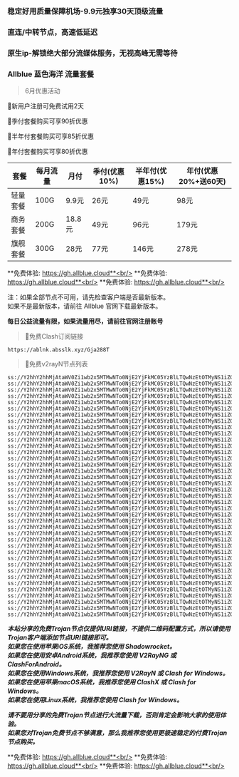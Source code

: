 ### 稳定好用质量保障机场-9.9元独享30天顶级流量
### 直连/中转节点，高速低延迟
### 原生ip-解锁绝大部分流媒体服务，无视高峰无需等待

### Allblue 蓝色海洋 流量套餐
> 6月优惠活动

🚀新用户注册可免费试用2天

🚀季付套餐购买可享90折优惠

🚀半年付套餐购买可享85折优惠

🚀年付套餐购买可享80折优惠

| 套餐 | 每月流量 | 月付 | 季付(优惠10%) | 半年付(优惠15%) | 年付(优惠20%+送60天) |
| --- | ----- | --- | --------- | ---------- | ------------- |
| 轻量套餐 | 100G | 9.9元 | 26元 | 49元 |  98元 |
| 商务套餐 | 200G | 18.8元 | 49元 | 96元 |  179元 |
| 旗舰套餐 | 300G | 28元 | 77元 | 146元 |  278元 |

**免费体验: https://gh.allblue.cloud**<br/>
**免费体验: https://gh.allblue.cloud**<br/>
**免费体验: https://gh.allblue.cloud**<br/>

注：如果全部节点不可用，请先检查客户端是否最新版本。<br/>
如果不是最新版本，请前往 Allblue 官网下载最新版本。


**每日公益流量有限，如果流量用尽，请前往官网注册账号**
      

>🚀免费Clash订阅链接

```
https://ablnk.absslk.xyz/Gja288T
```


>🚀免费v2rayN节点列表

```
ss://Y2hhY2hhMjAtaWV0Zi1wb2x5MTMwNTo0NjE2YjFkMC05YzBlLTQwNzEtOTMyNS1iZGYxYzlmNmQ5OWE@free.2weradf.xyz:36016#%E5%89%A9%E4%BD%99%E6%B5%81%E9%87%8F%EF%BC%9A10%20GB
ss://Y2hhY2hhMjAtaWV0Zi1wb2x5MTMwNTo0NjE2YjFkMC05YzBlLTQwNzEtOTMyNS1iZGYxYzlmNmQ5OWE@free.2weradf.xyz:36016#%E5%A5%97%E9%A4%90%E5%88%B0%E6%9C%9F%EF%BC%9A%E9%95%BF%E6%9C%9F%E6%9C%89%E6%95%88
ss://Y2hhY2hhMjAtaWV0Zi1wb2x5MTMwNTo0NjE2YjFkMC05YzBlLTQwNzEtOTMyNS1iZGYxYzlmNmQ5OWE@free.2weradf.xyz:36016#v2rayng%E6%97%A0%E6%B3%95%E4%BD%BF%E7%94%A8%E7%9A%84%E7%94%A8%E6%88%B7%E8%AF%B7%E4%B8%8B%E8%BD%BDclash%20for%20android
ss://Y2hhY2hhMjAtaWV0Zi1wb2x5MTMwNTo0NjE2YjFkMC05YzBlLTQwNzEtOTMyNS1iZGYxYzlmNmQ5OWE@free.2weradf.xyz:36016#%E6%B0%B8%E4%B9%85%E5%9F%9F%E5%90%8D%E5%8F%91%E5%B8%83%E9%A1%B5%EF%BC%9Aabpubs.xyz
ss://Y2hhY2hhMjAtaWV0Zi1wb2x5MTMwNTo0NjE2YjFkMC05YzBlLTQwNzEtOTMyNS1iZGYxYzlmNmQ5OWE@free.2weradf.xyz:36016#%E5%AE%98%E7%BD%91%E5%9C%B0%E5%9D%80%EF%BC%9Aa.allbluess.pro
ss://Y2hhY2hhMjAtaWV0Zi1wb2x5MTMwNTo0NjE2YjFkMC05YzBlLTQwNzEtOTMyNS1iZGYxYzlmNmQ5OWE@free.2weradf.xyz:36016#%E6%B0%B8%E4%B9%85%E4%B8%AD%E6%96%87%E5%9F%9F%E5%90%8D%EF%BC%9A%E8%93%9D%E8%89%B2%E6%B5%B7%E6%B4%8B.xyz
ss://Y2hhY2hhMjAtaWV0Zi1wb2x5MTMwNTo0NjE2YjFkMC05YzBlLTQwNzEtOTMyNS1iZGYxYzlmNmQ5OWE@free.2weradf.xyz:36141#%F0%9F%87%AD%F0%9F%87%B0%20%E9%A6%99%E6%B8%AF%2001%20%7C%201x%20HK
ss://Y2hhY2hhMjAtaWV0Zi1wb2x5MTMwNTo0NjE2YjFkMC05YzBlLTQwNzEtOTMyNS1iZGYxYzlmNmQ5OWE@free.2weradf.xyz:36143#%F0%9F%87%AD%F0%9F%87%B0%20%E9%A6%99%E6%B8%AF%2002%20%7C%201x%20HK
ss://Y2hhY2hhMjAtaWV0Zi1wb2x5MTMwNTo0NjE2YjFkMC05YzBlLTQwNzEtOTMyNS1iZGYxYzlmNmQ5OWE@free.2weradf.xyz:36145#%F0%9F%87%AD%F0%9F%87%B0%20%E9%A6%99%E6%B8%AF%E4%BD%8F%E5%AE%85IP%2003%20%7C%201x%20HK
ss://Y2hhY2hhMjAtaWV0Zi1wb2x5MTMwNTo0NjE2YjFkMC05YzBlLTQwNzEtOTMyNS1iZGYxYzlmNmQ5OWE@free.2weradf.xyz:36241#%F0%9F%87%B9%F0%9F%87%BC%20%E5%8F%B0%E6%B9%BE%2001%20%7C%201x%20TW
ss://Y2hhY2hhMjAtaWV0Zi1wb2x5MTMwNTo0NjE2YjFkMC05YzBlLTQwNzEtOTMyNS1iZGYxYzlmNmQ5OWE@free.2weradf.xyz:36243#%F0%9F%87%B9%F0%9F%87%BC%20%E5%8F%B0%E6%B9%BE%2002%20%7C%201x%20TW
ss://Y2hhY2hhMjAtaWV0Zi1wb2x5MTMwNTo0NjE2YjFkMC05YzBlLTQwNzEtOTMyNS1iZGYxYzlmNmQ5OWE@free.2weradf.xyz:36245#%F0%9F%87%B9%F0%9F%87%BC%20%E5%8F%B0%E6%B9%BE%2003%20%7C%201x%20TW
ss://Y2hhY2hhMjAtaWV0Zi1wb2x5MTMwNTo0NjE2YjFkMC05YzBlLTQwNzEtOTMyNS1iZGYxYzlmNmQ5OWE@free.2weradf.xyz:36111#%F0%9F%87%AF%F0%9F%87%B5%20%E6%97%A5%E6%9C%AC%2001%20%7C%201x%20JP
ss://Y2hhY2hhMjAtaWV0Zi1wb2x5MTMwNTo0NjE2YjFkMC05YzBlLTQwNzEtOTMyNS1iZGYxYzlmNmQ5OWE@free.2weradf.xyz:36113#%F0%9F%87%AF%F0%9F%87%B5%20%E6%97%A5%E6%9C%AC%2002%20%7C%201x%20JP
ss://Y2hhY2hhMjAtaWV0Zi1wb2x5MTMwNTo0NjE2YjFkMC05YzBlLTQwNzEtOTMyNS1iZGYxYzlmNmQ5OWE@free.2weradf.xyz:36115#%F0%9F%87%AF%F0%9F%87%B5%20%E6%97%A5%E6%9C%AC%2003%20%7C%201x%20JP
ss://Y2hhY2hhMjAtaWV0Zi1wb2x5MTMwNTo0NjE2YjFkMC05YzBlLTQwNzEtOTMyNS1iZGYxYzlmNmQ5OWE@free.2weradf.xyz:36171#%F0%9F%87%B8%F0%9F%87%AC%20%E6%96%B0%E5%8A%A0%E5%9D%A1%2001%20%7C%201x%20SG
ss://Y2hhY2hhMjAtaWV0Zi1wb2x5MTMwNTo0NjE2YjFkMC05YzBlLTQwNzEtOTMyNS1iZGYxYzlmNmQ5OWE@free.2weradf.xyz:36173#%F0%9F%87%B8%F0%9F%87%AC%20%E6%96%B0%E5%8A%A0%E5%9D%A1%2002%20%7C%201x%20SG
ss://Y2hhY2hhMjAtaWV0Zi1wb2x5MTMwNTo0NjE2YjFkMC05YzBlLTQwNzEtOTMyNS1iZGYxYzlmNmQ5OWE@free.2weradf.xyz:36175#%F0%9F%87%B8%F0%9F%87%AC%20%E6%96%B0%E5%8A%A0%E5%9D%A1%2003%20%7C%201x%20SG
ss://Y2hhY2hhMjAtaWV0Zi1wb2x5MTMwNTo0NjE2YjFkMC05YzBlLTQwNzEtOTMyNS1iZGYxYzlmNmQ5OWE@free.2weradf.xyz:36311#%F0%9F%87%B0%F0%9F%87%B7%20%E9%9F%A9%E5%9B%BD%2001%20%7C%201x%20KR
ss://Y2hhY2hhMjAtaWV0Zi1wb2x5MTMwNTo0NjE2YjFkMC05YzBlLTQwNzEtOTMyNS1iZGYxYzlmNmQ5OWE@free.2weradf.xyz:36341#%F0%9F%87%B5%F0%9F%87%AD%20%E8%8F%B2%E5%BE%8B%E5%AE%BE%2001%20%7C%201x%20PH
ss://Y2hhY2hhMjAtaWV0Zi1wb2x5MTMwNTo0NjE2YjFkMC05YzBlLTQwNzEtOTMyNS1iZGYxYzlmNmQ5OWE@free.2weradf.xyz:36211#%F0%9F%87%BA%F0%9F%87%B8%20%E7%BE%8E%E5%9B%BD%2001%20%7C%201x%20US%20Los%20Angeles
ss://Y2hhY2hhMjAtaWV0Zi1wb2x5MTMwNTo0NjE2YjFkMC05YzBlLTQwNzEtOTMyNS1iZGYxYzlmNmQ5OWE@free.2weradf.xyz:36213#%F0%9F%87%BA%F0%9F%87%B8%20%E7%BE%8E%E5%9B%BD%E4%BD%8F%E5%AE%85IP%2002%20%7C%201x%20US%20Los%20Angeles
ss://Y2hhY2hhMjAtaWV0Zi1wb2x5MTMwNTo0NjE2YjFkMC05YzBlLTQwNzEtOTMyNS1iZGYxYzlmNmQ5OWE@free.2weradf.xyz:36215#%F0%9F%87%BA%F0%9F%87%B8%20%E7%BE%8E%E5%9B%BD%2003%20%7C%201x%20US%20Washington
ss://Y2hhY2hhMjAtaWV0Zi1wb2x5MTMwNTo0NjE2YjFkMC05YzBlLTQwNzEtOTMyNS1iZGYxYzlmNmQ5OWE@free.2weradf.xyz:36271#%F0%9F%87%AC%F0%9F%87%A7%20%E8%8B%B1%E5%9B%BD%2001%20%7C%201x%20UK
ss://Y2hhY2hhMjAtaWV0Zi1wb2x5MTMwNTo0NjE2YjFkMC05YzBlLTQwNzEtOTMyNS1iZGYxYzlmNmQ5OWE@free.2weradf.xyz:36721#%F0%9F%87%B2%F0%9F%87%BE%E9%A9%AC%E6%9D%A5%E8%A5%BF%E4%BA%9A%2001%20%7C%201x%20MY
ss://Y2hhY2hhMjAtaWV0Zi1wb2x5MTMwNTo0NjE2YjFkMC05YzBlLTQwNzEtOTMyNS1iZGYxYzlmNmQ5OWE@free.2weradf.xyz:36741#%F0%9F%87%AE%F0%9F%87%B3%E8%A5%BF%E7%8F%AD%E7%89%99%2001%20%7C%201x%20ES
ss://Y2hhY2hhMjAtaWV0Zi1wb2x5MTMwNTo0NjE2YjFkMC05YzBlLTQwNzEtOTMyNS1iZGYxYzlmNmQ5OWE@free.2weradf.xyz:36731#%F0%9F%87%B9%F0%9F%87%AD%E6%B3%B0%E5%9B%BD%2001%20%7C%201x%20TH
ss://Y2hhY2hhMjAtaWV0Zi1wb2x5MTMwNTo0NjE2YjFkMC05YzBlLTQwNzEtOTMyNS1iZGYxYzlmNmQ5OWE@free.2weradf.xyz:36371#%F0%9F%87%AE%F0%9F%87%B3%20%E5%8D%B0%E5%BA%A6%2001%20%7C%201x%20IN
ss://Y2hhY2hhMjAtaWV0Zi1wb2x5MTMwNTo0NjE2YjFkMC05YzBlLTQwNzEtOTMyNS1iZGYxYzlmNmQ5OWE@free.2weradf.xyz:36411#%F0%9F%87%A6%F0%9F%87%BA%20%E6%BE%B3%E5%A4%A7%E5%88%A9%E4%BA%9A%2001%20%7C%201x%20AU
ss://Y2hhY2hhMjAtaWV0Zi1wb2x5MTMwNTo0NjE2YjFkMC05YzBlLTQwNzEtOTMyNS1iZGYxYzlmNmQ5OWE@free.2weradf.xyz:36441#%F0%9F%87%A8%F0%9F%87%A6%20%E5%8A%A0%E6%8B%BF%E5%A4%A7%2001%20%7C%201x%20CA
ss://Y2hhY2hhMjAtaWV0Zi1wb2x5MTMwNTo0NjE2YjFkMC05YzBlLTQwNzEtOTMyNS1iZGYxYzlmNmQ5OWE@free.2weradf.xyz:36471#%F0%9F%87%A9%F0%9F%87%AA%20%E5%BE%B7%E5%9B%BD%2001%20%7C%201x%20DE
ss://Y2hhY2hhMjAtaWV0Zi1wb2x5MTMwNTo0NjE2YjFkMC05YzBlLTQwNzEtOTMyNS1iZGYxYzlmNmQ5OWE@free.2weradf.xyz:36511#%F0%9F%87%B7%F0%9F%87%BA%20%E4%BF%84%E7%BD%97%E6%96%AF%2001%20%7C%201x%20RU
ss://Y2hhY2hhMjAtaWV0Zi1wb2x5MTMwNTo0NjE2YjFkMC05YzBlLTQwNzEtOTMyNS1iZGYxYzlmNmQ5OWE@free.2weradf.xyz:36571#%F0%9F%87%B9%F0%9F%87%B7%20%E5%9C%9F%E8%80%B3%E5%85%B6%2001%20%7C%201x%20TR
ss://Y2hhY2hhMjAtaWV0Zi1wb2x5MTMwNTo0NjE2YjFkMC05YzBlLTQwNzEtOTMyNS1iZGYxYzlmNmQ5OWE@free.2weradf.xyz:36611#%F0%9F%87%BA%F0%9F%87%A6%20%E4%B9%8C%E5%85%8B%E5%85%B0%2001%20%7C%201x%20UA
ss://Y2hhY2hhMjAtaWV0Zi1wb2x5MTMwNTo0NjE2YjFkMC05YzBlLTQwNzEtOTMyNS1iZGYxYzlmNmQ5OWE@free.2weradf.xyz:36641#%F0%9F%87%BB%F0%9F%87%B3%20%E8%B6%8A%E5%8D%97%2001%20%7C%201x%20VN
ss://Y2hhY2hhMjAtaWV0Zi1wb2x5MTMwNTo0NjE2YjFkMC05YzBlLTQwNzEtOTMyNS1iZGYxYzlmNmQ5OWE@free.2weradf.xyz:36671#%F0%9F%87%A7%F0%9F%87%B7%20%E5%B7%B4%E8%A5%BF%2001%20%7C%201x%20BR
ss://Y2hhY2hhMjAtaWV0Zi1wb2x5MTMwNTo0NjE2YjFkMC05YzBlLTQwNzEtOTMyNS1iZGYxYzlmNmQ5OWE@free.2weradf.xyz:36010#%F0%9F%87%AF%F0%9F%87%B5%E6%97%A5%E6%9C%AC%E3%80%90%E7%89%B9%E6%AE%8A%E5%9C%B0%E5%8C%BA%E7%9B%B4%E8%BF%9E%E3%80%91
ss://Y2hhY2hhMjAtaWV0Zi1wb2x5MTMwNTo0NjE2YjFkMC05YzBlLTQwNzEtOTMyNS1iZGYxYzlmNmQ5OWE@free.2weradf.xyz:36020#%F0%9F%87%B8%F0%9F%87%AC%E6%96%B0%E5%8A%A0%E5%9D%A1%E3%80%90%E7%89%B9%E6%AE%8A%E5%9C%B0%E5%8C%BA%E7%9B%B4%E8%BF%9E%E3%80%91
ss://Y2hhY2hhMjAtaWV0Zi1wb2x5MTMwNTo0NjE2YjFkMC05YzBlLTQwNzEtOTMyNS1iZGYxYzlmNmQ5OWE@free.2weradf.xyz:36030#%F0%9F%87%BA%F0%9F%87%B8%E7%BE%8E%E5%9B%BD%E3%80%90%E7%89%B9%E6%AE%8A%E5%9C%B0%E5%8C%BA%E7%9B%B4%E8%BF%9E%E3%80%91
```

***本站分享的免费Trojan节点仅提供URI链接，不提供二维码配置方式，所以请使用Trojan客户端添加节点URI链接即可。***<br/>
***如果您在使用苹果iOS系统，我推荐您使用 Shadowrocket。***<br/>
***如果您在使用安卓Android系统，我推荐您使用 V2RayNG 或 ClashForAndroid。***<br/>
***如果您在使用Windows系统，我推荐您使用 V2RayN 或 Clash  for Windows。***<br/>
***如果您在使用苹果macOS系统，我推荐您使用 ClashX 或 Clash  for Windows。***<br/>
***如果您在使用Linux系统，我推荐您使用 Clash for Windows。***<br/>

***请不要用分享的免费Trojan节点进行大流量下载，否则肯定会影响大家的使用体验。***<br/>
***如果您对Trojan免费节点不够满意，那么我推荐您使用更极速稳定的付费Trojan节点购买。***<br/>

**免费体验: https://gh.allblue.cloud**<br/>
**免费体验: https://gh.allblue.cloud**<br/>
**免费体验: https://gh.allblue.cloud**<br/>
